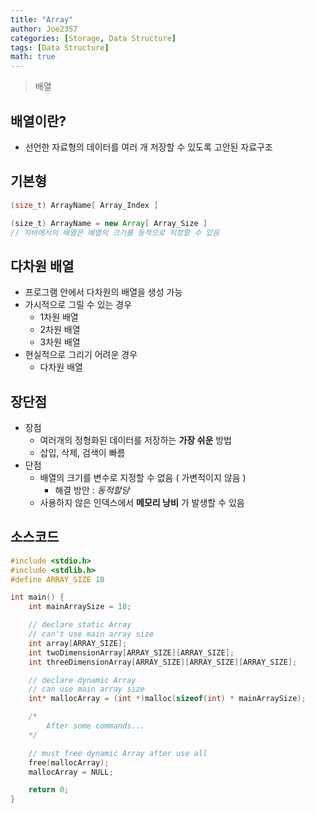 ```yaml
---
title: "Array"
author: Joe2357
categories: [Storage, Data Structure]
tags: [Data Structure]
math: true
---
```


  > 배열

## 배열이란?

  - 선언한 자료형의 데이터를 여러 개 저장할 수 있도록 고안된 자료구조

## 기본형

  ```c
  (size_t) ArrayName[ Array_Index ]
  ```

  ```java
  (size_t) ArrayName = new Array[ Array_Size ]
  // 자바에서의 배열은 배열의 크기를 동적으로 지정할 수 있음
  ```

## 다차원 배열

  - 프로그램 안에서 다차원의 배열을 생성 가능
  - 가시적으로 그릴 수 있는 경우
    - 1차원 배열
    - 2차원 배열
    - 3차원 배열
  - 현실적으로 그리기 어려운 경우
    - 다차원 배열

## 장단점

  - 장점
    - 여러개의 정형화된 데이터를 저장하는 **가장 쉬운** 방법
    - 삽입, 삭제, 검색이 빠름
  - 단점
    - 배열의 크기를 변수로 지정할 수 없음 ( 가변적이지 않음 )
      - 해결 방안 : *동적할당*
    - 사용하지 않은 인덱스에서 **메모리 낭비** 가 발생할 수 있음

## 소스코드

```c
#include <stdio.h>
#include <stdlib.h>
#define ARRAY_SIZE 10

int main() {
    int mainArraySize = 10;

    // declare static Array
    // can't use main array size
    int array[ARRAY_SIZE];
    int twoDimensionArray[ARRAY_SIZE][ARRAY_SIZE];
    int threeDimensionArray[ARRAY_SIZE][ARRAY_SIZE][ARRAY_SIZE];

    // declare dynamic Array
    // can use main array size
    int* mallocArray = (int *)malloc(sizeof(int) * mainArraySize);

    /*
        After some commands...
    */

    // must free dynamic Array after use all
    free(mallocArray);
    mallocArray = NULL;

    return 0;
}
```